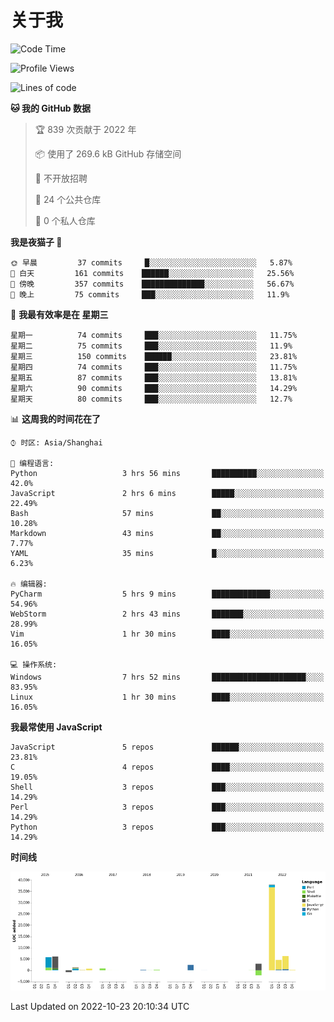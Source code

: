 # 关于我

<!--START_SECTION:waka-->
![Code Time](http://img.shields.io/badge/Code%20Time-677%20hrs%206%20mins-blue)

![Profile Views](http://img.shields.io/badge/%E4%B8%AA%E4%BA%BA%E8%B5%84%E6%96%99%E8%A7%82%E7%9C%8B%E6%AC%A1%E6%95%B0-1-blue)

![Lines of code](https://img.shields.io/badge/%E4%BB%8E%E3%80%8CHello%20World%E3%80%8D%E8%B5%B7%E6%88%91%E5%B7%B2%E7%BB%8F%E5%86%99%E4%BA%86-67%20Thousand%20%E8%A1%8C%E4%BB%A3%E7%A0%81-blue)

**🐱 我的 GitHub 数据** 

> 🏆 839 次贡献于 2022 年
 > 
> 📦  使用了 269.6 kB GitHub 存储空间 
 > 
> 🚫 不开放招聘
 > 
> 📜 24 个公共仓库 
 > 
> 🔑 0 个私人仓库  
 > 
**我是夜猫子 🦉** 

```text
🌞 早晨         37 commits     █░░░░░░░░░░░░░░░░░░░░░░░░   5.87% 
🌆 白天         161 commits    ██████░░░░░░░░░░░░░░░░░░░   25.56% 
🌃 傍晚         357 commits    ██████████████░░░░░░░░░░░   56.67% 
🌙 晚上         75 commits     ███░░░░░░░░░░░░░░░░░░░░░░   11.9%

```
📅 **我最有效率是在 星期三** 

```text
星期一          74 commits     ███░░░░░░░░░░░░░░░░░░░░░░   11.75% 
星期二          75 commits     ███░░░░░░░░░░░░░░░░░░░░░░   11.9% 
星期三          150 commits    ██████░░░░░░░░░░░░░░░░░░░   23.81% 
星期四          74 commits     ███░░░░░░░░░░░░░░░░░░░░░░   11.75% 
星期五          87 commits     ███░░░░░░░░░░░░░░░░░░░░░░   13.81% 
星期六          90 commits     ███░░░░░░░░░░░░░░░░░░░░░░   14.29% 
星期天          80 commits     ███░░░░░░░░░░░░░░░░░░░░░░   12.7%

```


📊 **这周我的时间花在了** 

```text
⌚︎ 时区: Asia/Shanghai

💬 编程语言: 
Python                   3 hrs 56 mins       ██████████░░░░░░░░░░░░░░░   42.0% 
JavaScript               2 hrs 6 mins        █████░░░░░░░░░░░░░░░░░░░░   22.49% 
Bash                     57 mins             ██░░░░░░░░░░░░░░░░░░░░░░░   10.28% 
Markdown                 43 mins             ██░░░░░░░░░░░░░░░░░░░░░░░   7.77% 
YAML                     35 mins             █░░░░░░░░░░░░░░░░░░░░░░░░   6.23%

🔥 编辑器: 
PyCharm                  5 hrs 9 mins        █████████████░░░░░░░░░░░░   54.96% 
WebStorm                 2 hrs 43 mins       ███████░░░░░░░░░░░░░░░░░░   28.99% 
Vim                      1 hr 30 mins        ████░░░░░░░░░░░░░░░░░░░░░   16.05%

💻 操作系统: 
Windows                  7 hrs 52 mins       █████████████████████░░░░   83.95% 
Linux                    1 hr 30 mins        ████░░░░░░░░░░░░░░░░░░░░░   16.05%

```

**我最常使用 JavaScript** 

```text
JavaScript               5 repos             ██████░░░░░░░░░░░░░░░░░░░   23.81% 
C                        4 repos             ████░░░░░░░░░░░░░░░░░░░░░   19.05% 
Shell                    3 repos             ███░░░░░░░░░░░░░░░░░░░░░░   14.29% 
Perl                     3 repos             ███░░░░░░░░░░░░░░░░░░░░░░   14.29% 
Python                   3 repos             ███░░░░░░░░░░░░░░░░░░░░░░   14.29%

```


**时间线**

![Chart not found](https://raw.githubusercontent.com/Arondight/Arondight/master/charts/bar_graph.png) 


 Last Updated on 2022-10-23 20:10:34 UTC
<!--END_SECTION:waka-->
